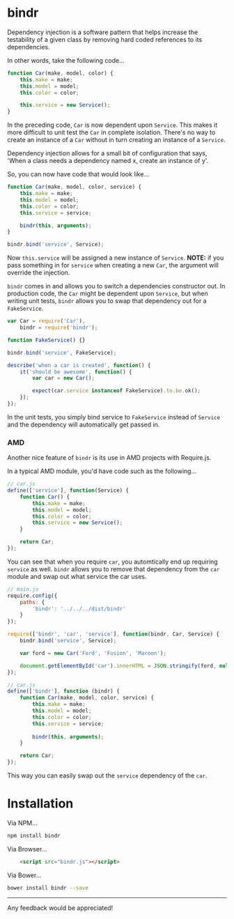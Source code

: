 bindr
=====
Dependency injection is a software pattern that helps increase the testability of a given class by removing hard coded references to its dependencies.

In other words, take the following code...

```js
function Car(make, model, color) {
    this.make = make;
    this.model = model;
    this.color = color;

    this.service = new Service();
}
```

In the preceding code, `Car` is now dependent upon `Service`. This makes it more difficult to unit test the `Car` in complete isolation. There's no way to create an
instance of a `Car` without in turn creating an instance of a `Service`.

Dependency injection allows for a small bit of configuration that says, 'When a class needs a dependency named x, create an instance of y'.

So, you can now have code that would look like...

```js
function Car(make, model, color, service) {
    this.make = make;
    this.model = model;
    this.color = color;
    this.service = service;

    bindr(this, arguments);
}

bindr.bind('service', Service);
```

Now `this.service` will be assigned a new instance of `Service`. **NOTE:** if you pass something in for `service` when creating
a new `Car`, the argument will override the injection.

`bindr` comes in and allows you to switch a dependencies constructor out. In production code, the `Car` might be dependent upon `Service`, but when writing unit tests,
`bindr` allows you to swap that dependency out for a `FakeService`.

```js
var Car = require('Car'),
    bindr = require('bindr');

function FakeService() {}

bindr.bind('service', FakeService);

describe('when a car is created', function() {
    it('should be awesome', function() {
        var car = new Car();

        expect(car.service instanceof FakeService).to.be.ok();
    });
});
```

In the unit tests, you simply bind service to `FakeService` instead of `Service` and the dependency will automatically get passed in.

### AMD
Another nice feature of `bindr` is its use in AMD projects with Require.js.

In a typical AMD module, you'd have code such as the following...

```js
// car.js
define(['service'], function(Service) {
    function Car() {
        this.make = make;
        this.model = model;
        this.color = color;
        this.service = new Service();
    }

    return Car;
});
```

You can see that when you require `car`, you automtically end up requiring `service` as well. `bindr` allows you to remove that dependency from the `car` module and swap 
out what service the car uses.

```js
// main.js
require.config({
    paths: {
        'bindr': '../../../dist/bindr'
    }
});

require(['bindr', 'car', 'service'], function(bindr, Car, Service) {
    bindr.bind('service', Service);

    var ford = new Car('Ford', 'Fusion', 'Maroon');

    document.getElementById('car').innerHTML = JSON.stringify(ford, null, 4);
});

// car.js
define(['bindr'], function (bindr) {
    function Car(make, model, color, service) {
        this.make = make;
        this.model = model;
        this.color = color;
        this.service = service;
        
        bindr(this, arguments);
    }

    return Car;
});
```

This way you can easily swap out the `service` dependency of the `car`.

# Installation
Via NPM...

```bash
npm install bindr
```

Via Browser...

```html
    <script src="bindr.js"></script>
```

Via Bower...

```bash
bower install bindr --save
```

----------------------------------------------------

Any feedback would be appreciated!
